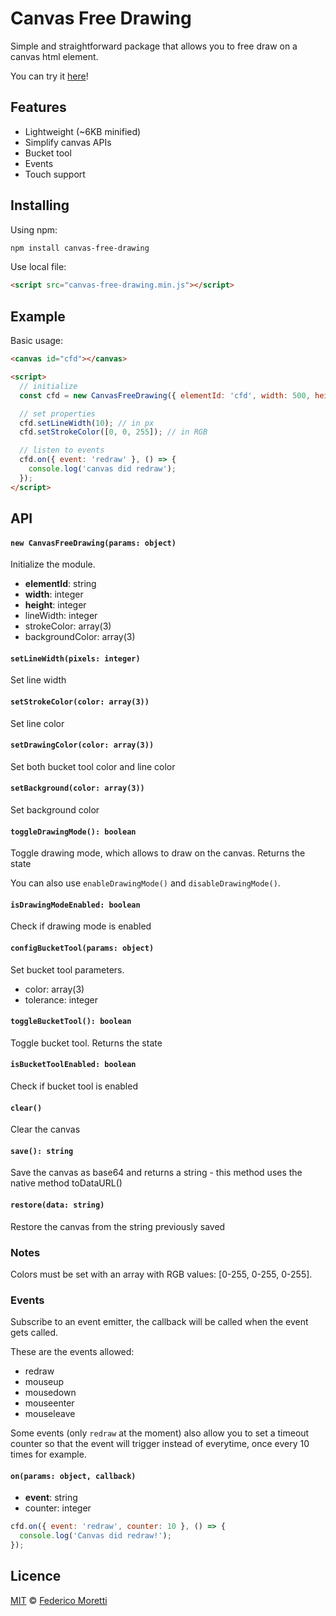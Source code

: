 # Canvas Free Drawing

Simple and straightforward package that allows you to free draw on a canvas html element.

You can try it [here](https://fmoretti.com/canvas-free-drawing)!

## Features

- Lightweight (~6KB minified)
- Simplify canvas APIs
- Bucket tool
- Events
- Touch support

## Installing

Using npm:

```bash
npm install canvas-free-drawing
```

Use local file:

```html
<script src="canvas-free-drawing.min.js"></script>
```

## Example

Basic usage:

```html
<canvas id="cfd"></canvas>

<script>
  // initialize
  const cfd = new CanvasFreeDrawing({ elementId: 'cfd', width: 500, height: 500 });

  // set properties
  cfd.setLineWidth(10); // in px
  cfd.setStrokeColor([0, 0, 255]); // in RGB

  // listen to events
  cfd.on({ event: 'redraw' }, () => {
    console.log('canvas did redraw');
  });
</script>
```

## API

#### `new CanvasFreeDrawing(params: object)`

Initialize the module.

- **elementId**: string
- **width**: integer
- **height**: integer
- lineWidth: integer
- strokeColor: array(3)
- backgroundColor: array(3)

#### `setLineWidth(pixels: integer)`

Set line width

#### `setStrokeColor(color: array(3))`

Set line color

#### `setDrawingColor(color: array(3))`

Set both bucket tool color and line color

#### `setBackground(color: array(3))`

Set background color

#### `toggleDrawingMode(): boolean`

Toggle drawing mode, which allows to draw on the canvas. Returns the state

You can also use `enableDrawingMode()` and `disableDrawingMode()`.

#### `isDrawingModeEnabled: boolean`

Check if drawing mode is enabled

#### `configBucketTool(params: object)`

Set bucket tool parameters.

- color: array(3)
- tolerance: integer

#### `toggleBucketTool(): boolean`

Toggle bucket tool. Returns the state

#### `isBucketToolEnabled: boolean`

Check if bucket tool is enabled

#### `clear()`

Clear the canvas

#### `save(): string`

Save the canvas as base64 and returns a string - this method uses the native method toDataURL()

#### `restore(data: string)`

Restore the canvas from the string previously saved

### Notes

Colors must be set with an array with RGB values: [0-255, 0-255, 0-255].

### Events

Subscribe to an event emitter, the callback will be called when the event gets called.

These are the events allowed:

- redraw
- mouseup
- mousedown
- mouseenter
- mouseleave

Some events (only `redraw` at the moment) also allow you to set a timeout counter so that the event will trigger instead of everytime, once every 10 times for example.

#### `on(params: object, callback)`

- **event**: string
- counter: integer

```js
cfd.on({ event: 'redraw', counter: 10 }, () => {
  console.log('Canvas did redraw!');
});
```

## Licence

[MIT](LICENSE) © [Federico Moretti](https://fmoretti.com)
